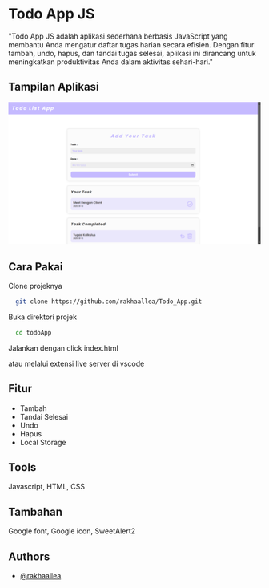 # Todo App JS

"Todo App JS adalah aplikasi sederhana berbasis JavaScript yang membantu Anda mengatur daftar tugas harian secara efisien. Dengan fitur tambah, undo, hapus, dan tandai tugas selesai, aplikasi ini dirancang untuk meningkatkan produktivitas Anda dalam aktivitas sehari-hari."

## Tampilan Aplikasi

![App Screenshot](/assets/PreviewApp.png)

## Cara Pakai

Clone projeknya

```bash
  git clone https://github.com/rakhaallea/Todo_App.git
```

Buka direktori projek

```bash
  cd todoApp
```

Jalankan dengan click index.html

atau melalui extensi live server di vscode

## Fitur

- Tambah
- Tandai Selesai
- Undo
- Hapus
- Local Storage

## Tools

Javascript, HTML, CSS

## Tambahan

Google font, Google icon, SweetAlert2

## Authors

- [@rakhaallea](https://github.com/rakhaallea)

